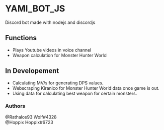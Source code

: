 # YAMI_BOT_JS
Discord bot made with nodejs and discordjs

## Functions
- Plays Youtube videos in voice channel
- Weapon calculation for Monster Hunter World

## In Developement
- Calculating MV/s for generating DPS values.
- Webscraping Kiranico for Monster Hunter World data once game is out.
- Using data for calculating best weapon for certain monsters.

### Authors
@Rathalos93 Wolf#4328 <br />
@Hoppix Hoppix#6723
